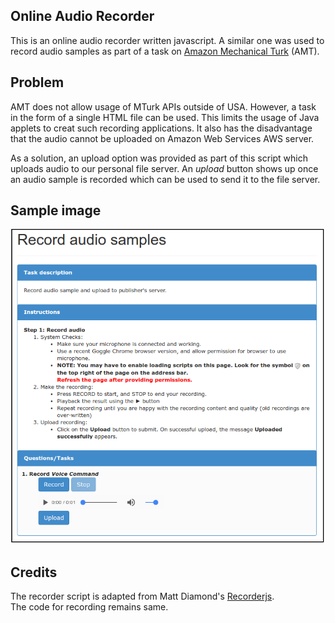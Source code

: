## Online Audio Recorder

This is an online audio recorder written javascript. 
A similar one was used to record audio samples as part of a task on
[Amazon Mechanical Turk](https://www.mturk.com) (AMT). 

## Problem
AMT does not allow usage of MTurk APIs outside of USA. However, a task in the form of a single HTML file can be used. This limits the usage of Java applets to creat such recording applications. It also has the disadvantage that the audio cannot be uploaded on Amazon Web Services AWS server.  

As a solution, an upload option was provided as part of this script which uploads audio to our personal file server. An *upload* button shows up once an audio sample is recorded which can be used to send it to the file server.

## Sample image
![](sample_screenshot.png) 

## Credits
The recorder script is adapted from Matt Diamond's [Recorderjs](https://github.com/mattdiamond/Recorderjs).  
The code for recording remains same.